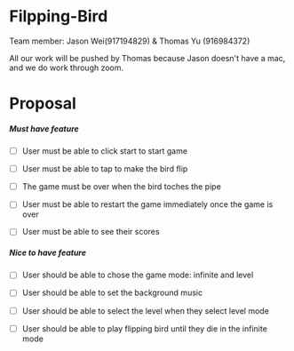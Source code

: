 # Filpping-Bird

Team member:
Jason Wei(917194829) & Thomas Yu (916984372)

All our work will be pushed by Thomas because Jason doesn't have a mac, and we do work through zoom.


#	Proposal
##### Must have feature

- [ ] User must be able to click start to start game
- [ ] User must be able to tap to make the bird flip 
- [ ] The game must be over when the bird toches the pipe
- [ ] User must be able to restart the game immediately once the game is over
- [ ] User must be able to see their scores


##### Nice to have feature

- [ ] User should be able to chose the game mode: infinite and level
- [ ] User should be able to set the background music
- [ ] User should be able to select the level when they select level mode
- [ ] User should be able to play flipping bird until they die in the infinite mode


